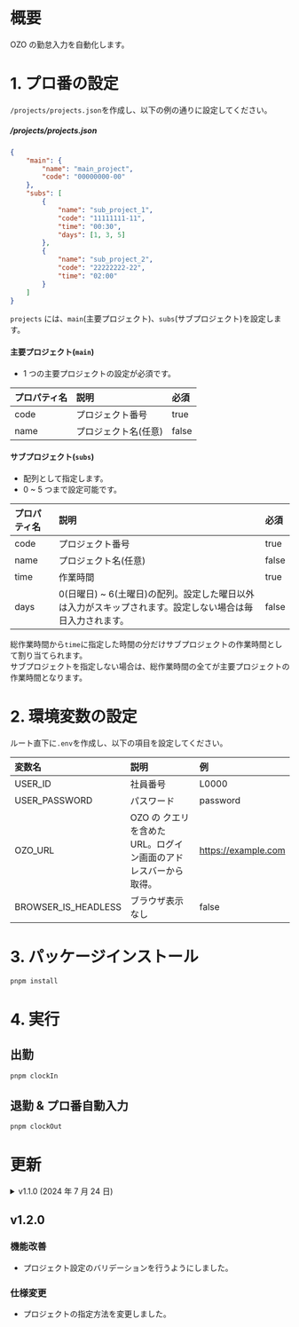 # 概要

OZO の勤怠入力を自動化します。

# 1. プロ番の設定

`/projects/projects.json`を作成し、以下の例の通りに設定してください。

##### /projects/projects.json

```json
{
	"main": {
		"name": "main_project",
		"code": "00000000-00"
	},
	"subs": [
		{
			"name": "sub_project_1",
			"code": "11111111-11",
			"time": "00:30",
			"days": [1, 3, 5]
		},
		{
			"name": "sub_project_2",
			"code": "22222222-22",
			"time": "02:00"
		}
	]
}
```

`projects` には、`main`(主要プロジェクト)、`subs`(サブプロジェクト)を設定します。

#### 主要プロジェクト(`main`)

-   1 つの主要プロジェクトの設定が必須です。

| プロパティ名 | 説明                 | 必須  |
| :----------- | :------------------- | :---- |
| code         | プロジェクト番号     | true  |
| name         | プロジェクト名(任意) | false |

#### サブプロジェクト(`subs`)

-   配列として指定します。
-   0 ~ 5 つまで設定可能です。

| プロパティ名 | 説明                                                                                                      | 必須  |
| :----------- | :-------------------------------------------------------------------------------------------------------- | :---- |
| code         | プロジェクト番号                                                                                          | true  |
| name         | プロジェクト名(任意)                                                                                      | false |
| time         | 作業時間                                                                                                  | true  |
| days         | 0(日曜日) ~ 6(土曜日)の配列。設定した曜日以外は入力がスキップされます。設定しない場合は毎日入力されます。 | false |

総作業時間から`time`に指定した時間の分だけサブプロジェクトの作業時間として割り当てられます。  
サブプロジェクトを指定しない場合は、総作業時間の全てが主要プロジェクトの作業時間となります。

# 2. 環境変数の設定

ルート直下に`.env`を作成し、以下の項目を設定してください。

| 変数名              | 説明                                                            | 例                  |
| :------------------ | :-------------------------------------------------------------- | :------------------ |
| USER_ID             | 社員番号                                                        | L0000               |
| USER_PASSWORD       | パスワード                                                      | password            |
| OZO_URL             | OZO の クエリを含めた URL。ログイン画面のアドレスバーから取得。 | https://example.com |
| BROWSER_IS_HEADLESS | ブラウザ表示なし                                                | false               |

# 3. パッケージインストール

```bash
pnpm install
```

# 4. 実行

## 出勤

```bash
pnpm clockIn
```

## 退勤 & プロ番自動入力

```bash
pnpm clockOut
```

# 更新

<details>
  <summary>v1.1.0 (2024 年 7 月 24 日) </summary>

### 機能追加

-   プロジェクト番号の入力をする曜日を複数指定できるようになりました。

### 機能改善

-   ログのデザインを改善しました。

### バグ修正

-   projects.json にサブプロジェクトを設定しなかった場合に型エラーが出ないように修正しました。
-   pnpm を v9.5.0 から v8.15.7 に下げ、node v16.14 以降で実行できるようになりました。
</details>

## v1.2.0

### 機能改善

-   プロジェクト設定のバリデーションを行うようにしました。

### 仕様変更

-   プロジェクトの指定方法を変更しました。
